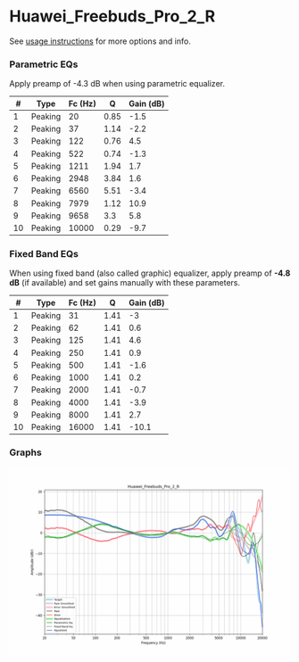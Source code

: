 # Huawei_Freebuds_Pro_2_R
See [usage instructions](https://github.com/jaakkopasanen/AutoEq#usage) for more options and info.

### Parametric EQs
Apply preamp of -4.3 dB when using parametric equalizer.

|   # | Type    |   Fc (Hz) |    Q |   Gain (dB) |
|-----|---------|-----------|------|-------------|
|   1 | Peaking |        20 | 0.85 |        -1.5 |
|   2 | Peaking |        37 | 1.14 |        -2.2 |
|   3 | Peaking |       122 | 0.76 |         4.5 |
|   4 | Peaking |       522 | 0.74 |        -1.3 |
|   5 | Peaking |      1211 | 1.94 |         1.7 |
|   6 | Peaking |      2948 | 3.84 |         1.6 |
|   7 | Peaking |      6560 | 5.51 |        -3.4 |
|   8 | Peaking |      7979 | 1.12 |        10.9 |
|   9 | Peaking |      9658 | 3.3  |         5.8 |
|  10 | Peaking |     10000 | 0.29 |        -9.7 |

### Fixed Band EQs
When using fixed band (also called graphic) equalizer, apply preamp of **-4.8 dB** (if available) and set gains manually with these parameters.

|   # | Type    |   Fc (Hz) |    Q |   Gain (dB) |
|-----|---------|-----------|------|-------------|
|   1 | Peaking |        31 | 1.41 |        -3   |
|   2 | Peaking |        62 | 1.41 |         0.6 |
|   3 | Peaking |       125 | 1.41 |         4.6 |
|   4 | Peaking |       250 | 1.41 |         0.9 |
|   5 | Peaking |       500 | 1.41 |        -1.6 |
|   6 | Peaking |      1000 | 1.41 |         0.2 |
|   7 | Peaking |      2000 | 1.41 |        -0.7 |
|   8 | Peaking |      4000 | 1.41 |        -3.9 |
|   9 | Peaking |      8000 | 1.41 |         2.7 |
|  10 | Peaking |     16000 | 1.41 |       -10.1 |

### Graphs
![](./Huawei_Freebuds_Pro_2_R.png)
